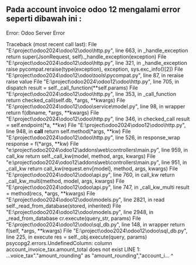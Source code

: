 ## Pada account invoice odoo 12 mengalami error seperti dibawah ini :
Error:
Odoo Server Error

Traceback (most recent call last):
File "E:\project\odoo2024\odoo12\odoo\http.py", line 663, in _handle_exception
return super(JsonRequest, self)._handle_exception(exception)
File "E:\project\odoo2024\odoo12\odoo\http.py", line 321, in _handle_exception
raise pycompat.reraise(type(exception), exception, sys.exc_info()[2])
File "E:\project\odoo2024\odoo12\odoo\tools\pycompat.py", line 87, in reraise
raise value
File "E:\project\odoo2024\odoo12\odoo\http.py", line 705, in dispatch
result = self._call_function(**self.params)
File "E:\project\odoo2024\odoo12\odoo\http.py", line 353, in _call_function
return checked_call(self.db, *args, **kwargs)
File "E:\project\odoo2024\odoo12\odoo\service\model.py", line 98, in wrapper
return f(dbname, *args, **kwargs)
File "E:\project\odoo2024\odoo12\odoo\http.py", line 346, in checked_call
result = self.endpoint(*a, **kw)
File "E:\project\odoo2024\odoo12\odoo\http.py", line 948, in __call__
return self.method(*args, **kw)
File "E:\project\odoo2024\odoo12\odoo\http.py", line 526, in response_wrap
response = f(*args, **kw)
File "e:\project\odoo2024\odoo12\addons\web\controllers\main.py", line 959, in call_kw
return self._call_kw(model, method, args, kwargs)
File "e:\project\odoo2024\odoo12\addons\web\controllers\main.py", line 951, in _call_kw
return call_kw(request.env[model], method, args, kwargs)
File "E:\project\odoo2024\odoo12\odoo\api.py", line 760, in call_kw
return _call_kw_multi(method, model, args, kwargs)
File "E:\project\odoo2024\odoo12\odoo\api.py", line 747, in _call_kw_multi
result = method(recs, *args, **kwargs)
File "E:\project\odoo2024\odoo12\odoo\models.py", line 2821, in read
self._read_from_database(stored, inherited)
File "E:\project\odoo2024\odoo12\odoo\models.py", line 2948, in _read_from_database
cr.execute(query_str, params)
File "E:\project\odoo2024\odoo12\odoo\sql_db.py", line 148, in wrapper
return f(self, *args, **kwargs)
File "E:\project\odoo2024\odoo12\odoo\sql_db.py", line 225, in execute
res = self._obj.execute(query, params)
psycopg2.errors.UndefinedColumn: column account_invoice_tax.amount_total does not exist
LINE 1: ...voice_tax"."amount_rounding" as "amount_rounding","account_i...
^

